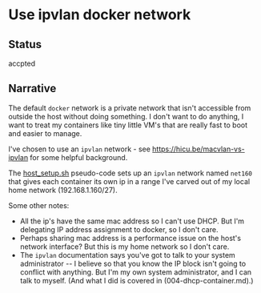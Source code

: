 # Use ipvlan docker network

## Status

accpted

## Narrative

The default `docker` network is a private network that isn't accessible
from outside the host without doing something.  I don't want to do anything,
I want to treat my containers like tiny little VM's that are really fast to
boot and easier to manage.

I've chosen to use an `ipvlan` network - see
https://hicu.be/macvlan-vs-ipvlan for some helpful background.

The [host_setup.sh](../host_setup.sh) pseudo-code sets up an `ipvlan` network named
`net160` that gives each container its own ip in a range I've carved
out of my local home network (192.168.1.160/27).

Some other notes:

* All the ip's have the same mac address so I can't use DHCP.  But I'm
delegating IP address assignment to docker, so I don't care.
* Perhaps sharing mac address is a performance issue on the host's
network interface?  But this is my home network so I don't care.
* The `ipvlan` documentation says you've got to talk to your system
administrator -- I believe so that you know the IP block isn't going
to conflict with anything.  But I'm my own system administrator, and I
can talk to myself.  (And what I did is covered in
(004-dhcp-container.md).)

